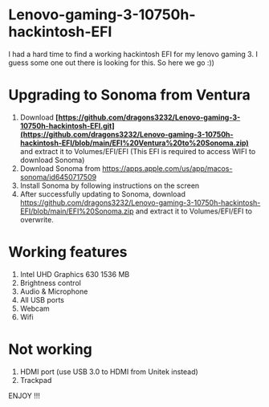 # Lenovo-gaming-3-10750h-hackintosh-EFI
I had a hard time to find a working hackintosh EFI for my lenovo gaming 3. I guess some one out there is looking for this. So here we go :))

# Upgrading to Sonoma from Ventura
1. Download **[https://github.com/dragons3232/Lenovo-gaming-3-10750h-hackintosh-EFI.git](https://github.com/dragons3232/Lenovo-gaming-3-10750h-hackintosh-EFI/blob/main/EFI%20Ventura%20to%20Sonoma.zip)** and extract it to Volumes/EFI/EFI (This EFI is required to access WIFI to download Sonoma)
2. Download Sonoma from https://apps.apple.com/us/app/macos-sonoma/id6450717509
3. Install Sonoma by following instructions on the screen
4. After successfully updating to Sonoma, download https://github.com/dragons3232/Lenovo-gaming-3-10750h-hackintosh-EFI/blob/main/EFI%20Sonoma.zip and extract it to Volumes/EFI/EFI to overwrite.

# Working features
1. Intel UHD Graphics 630 1536 MB
2. Brightness control
3. Audio & Microphone
4. All USB ports
5. Webcam
6. Wifi

# Not working
1. HDMI port (use USB 3.0 to HDMI from Unitek instead)
2. Trackpad

ENJOY !!!
